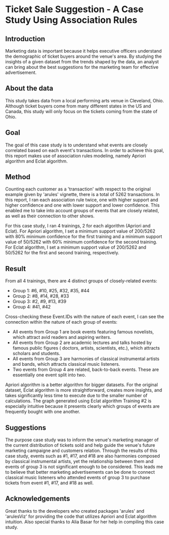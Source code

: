 # Ticket Sale Suggestion - A Case Study Using Association Rules
## Introduction
Marketing data is important because it helps executive officers understand the demographic of ticket buyers around the venue's area. By studying the insights of a given dataset from the trends shaped by the data, an analyst can bring about the best suggestions for the marketing team for effective advertisement. 
  
## About the data
This study takes data from a local performing arts venue in Cleveland, Ohio. Although ticket buyers come from many different states in the US and Canada, this study will only focus on the tickets coming from the state of Ohio.
  
## Goal
The goal of this case study is to understand what events are closely correlated based on each event's transactions. In order to achieve this goal, this report makes use of association rules modeling, namely Apriori algorithm and Eclat algorithm.

## Method
Counting each customer as a 'transaction' with respect to the original example given by 'arules' vignette, there is a total of 5262 transactions. In this report, I ran each association rule twice, one with higher support and higher confidence and one with lower support and lower confidence. This enabled me to take into account groups of events that are closely related, as well as their connection to other shows.

For this case study, I ran 4 trainings, 2 for each algorithm (Apriori and Eclat). For Apriori algorithm, I set a minimum support value of 200/5262 with 80% minimum confidence for the first training and a minimum support value of 50/5262 with 60% minimum confidence for the second training. For Eclat algorithm, I set a minimum support value of 200/5262 and 50/5262 for the first and second training, respectively.
  
## Result
From all 4 trainings, there are 4 distinct groups of closely-related events:
- Group 1: #6, #10, #25, #32, #35, #44 
- Group 2: #8, #14, #28, #33
- Group 3: #2, #9, #13, #39
- Group 4: #41, #42

Cross-checking these Event.IDs with the nature of each event, I can see the connection within the nature of each group of events:
- All events from Group 1 are book events featuring famous novelists, which attract avid readers and aspiring writers.
- All events from Group 2 are academic lectures and talks hosted by famous public figures ( doctors, artists, scientists, etc.), which attracts scholars and students.
- All events from Group 3 are harmonies of classical instrumental artists and bands, which attracts classical music listeners.
- Two events from Group 4 are related, back-to-back events. These are essentially one event split into two.
  
Apriori algorithm is a better algorithm for bigger datasets. For the original dataset, Eclat algorithm is more straightforward, creates more insights, and takes significantly less time to execute due to the smaller number of calculations. The graph generated using Eclat algorithm Training #2 is especially intuitive because it presents clearly which groups of events are frequently bought with one another.
 
## Suggestions
The purpose case study was to inform the venue's marketing manager of the current distribution of tickets sold and help guide the venue's future marketing campaigne and customers relation. Through the results of this case study, events such as #1, #17, and #18 are also harmonies composed by classical instrumental artists, yet the relationship between them and events of group 3 is not significant enough to be considered. This leads me to believe that better marketing advertisements can be done to connect classical music listeners who attended events of group 3 to purchase tickets from event #1, #17, and #18 as well.

## Acknowledgements
Great thanks to the developers who created packages 'arules' and 'arulesViz' for providing the code that utilizes Apriori and Eclat algorithm intuition. 
Also special thanks to Alia Basar for her help in compiling this case study.
